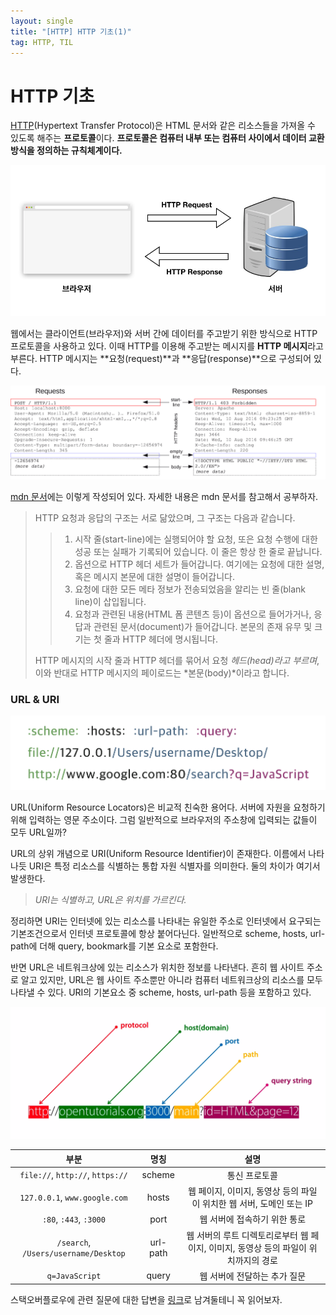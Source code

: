 ```yaml
---
layout: single
title: "[HTTP] HTTP 기초(1)"
tag: HTTP, TIL
---
```


# HTTP 기초



[HTTP](https://developer.mozilla.org/ko/docs/Web/HTTP/Overview)(Hypertext Transfer Protocol)은 HTML 문서와 같은 리소스들을 가져올 수 있도록 해주는 **프로토콜**이다. **프로토콜은 컴퓨터 내부 또는 컴퓨터 사이에서 데이터 교환 방식을 정의하는 규칙체계이다.**

 ![request-response](../assets/images/request-response.png)

웹에서는 클라이언트(브라우저)와 서버 간에 데이터를 주고받기 위한 방식으로 HTTP 프로토콜을 사용하고 있다. 이때 HTTP를 이용해 주고받는 메시지를 **HTTP 메시지**라고 부른다. HTTP 메시지는 **요청(request)**과 **응답(response)**으로 구성되어 있다. 

![HTTP message](../assets/images/HTTPMsgStructure2.png)

[mdn 문서](https://developer.mozilla.org/ko/docs/Web/HTTP/Messages)에는 이렇게 작성되어 있다. 자세한 내용은 mdn 문서를 참고해서 공부하자.

> HTTP 요청과 응답의 구조는 서로 닮았으며, 그 구조는 다음과 같습니다.
>
> >1. 시작 줄(start-line)에는 실행되어야 할 요청, 또은 요청 수행에 대한 성공 또는 실패가 기록되어 있습니다. 이 줄은 항상 한 줄로 끝납니다.
> >2. 옵션으로 HTTP 헤더 세트가 들어갑니다. 여기에는 요청에 대한 설명, 혹은 메시지 본문에 대한 설명이 들어갑니다.
> >3. 요청에 대한 모든 메타 정보가 전송되었음을 알리는 빈 줄(blank line)이 삽입됩니다.
> >4. 요청과 관련된 내용(HTML 폼 콘텐츠 등)이 옵션으로 들어가거나, 응답과 관련된 문서(document)가 들어갑니다. 본문의 존재 유무 및 크기는 첫 줄과 HTTP 헤더에 명시됩니다.
>
> HTTP 메시지의 시작 줄과 HTTP 헤더를 묶어서 요청 *헤드(head)라고 부르며*, 이와 반대로 HTTP 메시지의 페이로드는 *본문(body)*이라고 합니다.



### URL & URI

![urluri](../assets/images/urluri.png)

URL(Uniform Resource Locators)은 비교적 친숙한 용어다. 서버에 자원을 요청하기 위해 입력하는 영문 주소이다. 그럼 일반적으로 브라우저의 주소창에 입력되는 값들이 모두 URL일까? 

URL의 상위 개념으로 URI(Uniform Resource Identifier)이 존재한다. 이름에서 나타나듯 URI은 특정 리소스를 식별하는 통합 자원 식별자를 의미한다. 둘의 차이가 여기서 발생한다. 

> *URI는 식별하고, URL은 위치를 가르킨다.*

정리하면 URI는 인터넷에 있는 리소스를 나타내는 유일한 주소로 인터넷에서 요구되는 기본조건으로서 인터넷 프로토콜에 항상 붙어다닌다. 일반적으로 scheme, hosts, url-path에 더해 query, bookmark를 기본 요소로 포함한다. 

반면 URL은 네트워크상에 있는 리소스가 위치한 정보를 나타낸다. 흔히 웹 사이트 주소로 알고 있지만, URL은 웹 사이트 주소뿐만 아니라 컴퓨터 네트워크상의 리소스를 모두 나타낼 수 있다. URI의 기본요소 중  scheme, hosts, url-path 등을 포함하고 있다. 

![urluri2](../assets/images/urluri2.png)

|                 부분                 |   명칭   |                             설명                             |
| :----------------------------------: | :------: | :----------------------------------------------------------: |
|   `file://`, `http://`, `https://`   |  scheme  |                        통신 프로토콜                         |
|    `127.0.0.1`, `www.google.com`     |  hosts   | 웹 페이지, 이미지, 동영상 등의 파일이 위치한 웹 서버, 도메인 또는 IP |
|        `:80`, `:443`, `:3000`        |   port   |                 웹 서버에 접속하기 위한 통로                 |
| `/search`, `/Users/username/Desktop` | url-path | 웹 서버의 루트 디렉토리로부터 웹 페이지, 이미지, 동영상 등의 파일이 위치까지의 경로 |
|            `q=JavaScript`            |  query   |                 웹 서버에 전달하는 추가 질문                 |



스택오버플로우에 관련 질문에 대한 답변을 [링크](https://stackoverflow.com/questions/176264/what-is-the-difference-between-a-uri-a-url-and-a-urn)로 남겨둘테니 꼭 읽어보자.





